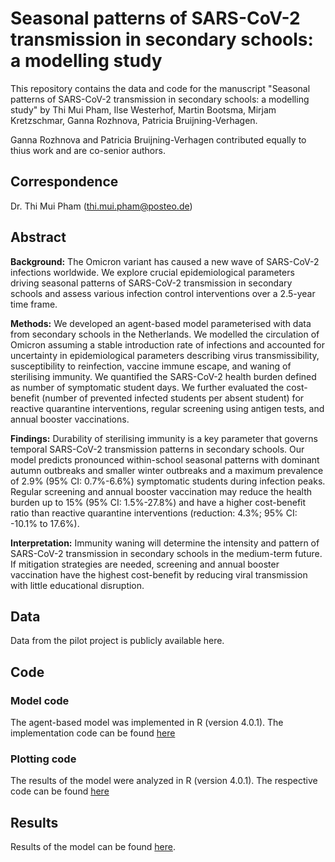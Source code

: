 # Seasonal patterns of SARS-CoV-2 transmission in secondary schools: a modelling study


This repository contains the data and code for the manuscript "Seasonal patterns of SARS-CoV-2 transmission in secondary schools: a modelling study" by Thi Mui Pham,  Ilse Westerhof, Martin Bootsma, Mirjam Kretzschmar, Ganna Rozhnova, Patricia Bruijning-Verhagen. 

Ganna Rozhnova and Patricia Bruijning-Verhagen contributed equally to thius work and are co-senior authors. 

## Correspondence
Dr. Thi Mui Pham (thi.mui.pham@posteo.de)

## Abstract

**Background:** The Omicron variant has caused a new wave of SARS-CoV-2 infections worldwide. We explore crucial epidemiological parameters driving seasonal patterns of SARS-CoV-2 transmission in secondary schools and assess various infection control interventions over a 2.5-year time frame. 

**Methods:** We developed an agent-based model parameterised with data from secondary schools in the Netherlands. We modelled the circulation of Omicron assuming a stable introduction rate of infections and accounted for uncertainty in epidemiological parameters describing virus transmissibility, susceptibility to reinfection, vaccine immune escape, and waning of sterilising immunity. We quantified the SARS-CoV-2 health burden defined as number of symptomatic student days. We further evaluated the cost-benefit (number of prevented infected students per absent student) for reactive quarantine interventions, regular screening using antigen tests, and annual booster vaccinations.  

**Findings:** Durability of sterilising immunity is a key parameter that governs temporal SARS-CoV-2 transmission patterns in secondary schools. Our model predicts pronounced within-school seasonal patterns with dominant autumn outbreaks and smaller winter outbreaks and a maximum prevalence of 2.9% (95% CI: 0.7%-6.6%) symptomatic students during infection peaks. Regular screening and annual booster vaccination may reduce the health burden up to 15% (95% CI: 1.5%-27.8%) and have a higher cost-benefit ratio than reactive quarantine interventions (reduction: 4.3%; 95% CI: -10.1% to 17.6%). 

**Interpretation:** Immunity waning will determine the intensity and pattern of SARS-CoV-2 transmission in secondary schools in the medium-term future. If mitigation strategies are needed, screening and annual booster vaccination have the highest cost-benefit by reducing viral transmission with little educational disruption.

## Data
Data from the pilot project is publicly available here. 

## Code
### Model code
The agent-based model was implemented in R (version 4.0.1). The implementation code can be found [here](https://github.com/tm-pham/sarscov2_secondary_school_transmission/tree/master/model_code)

### Plotting code
The results of the model were analyzed in R (version 4.0.1). The respective code can be found [here](https://github.com/tm-pham/sarscov2_secondary_school_transmission/tree/master/plotting_code)

## Results
Results of the model can be found [here](https://github.com/tm-pham/sarscov2_secondary_school_transmission/tree/master/model_results).








